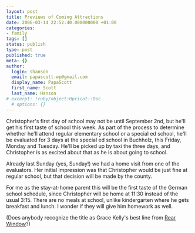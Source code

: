 ```yaml
---
layout: post
title: Previews of Coming Attractions
date: 2006-03-14 22:52:40.000000000 +01:00
categories:
- family
tags: []
status: publish
type: post
published: true
meta: {}
author:
  login: shanson
  email: papascott-wp@gmail.com
  display_name: PapaScott
  first_name: Scott
  last_name: Hanson
# excerpt: !ruby/object:Hpricot::Doc
  # options: {}
---
```

<p>Christopher's first day of school may not be until September 2nd, but he'll get his first taste of school this week. As part of the process to determine whether he'll attend regular elementary school or a special ed school, he'll be evaluated for 3 days at the special ed school in Buchholz, this Friday, Monday and Tuesday. He'll be picked up by taxi the three days, and Christopher is as excited about that as he is about going to school.</p>
<p>Already last Sunday (yes, Sunday!) we had a home visit from one of the evaluators. Her initial impression was that Christopher would be just fine at regular school, but that decision will be made by the county. </p>
<p>For me as the stay-at-home parent this will be the first taste of the German school schedule, since Christopher will be home at 11:30 instead of the usual 3:15. There are no meals at school, unlike kindergarten where he gets breakfast and lunch. I wonder if they will give him homework as well.</p>
<p>(Does anybody recognize the title as Grace Kelly's best line from <a href="http://www.imdb.com/title/tt0047396/">Rear Window</a>?)</p>

